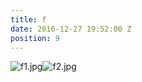 ```yaml
---
title: f
date: 2016-12-27 19:52:00 Z
position: 9
---
```


![f1.jpg](/uploads/f1.jpg)![f2.jpg](/uploads/f2.jpg)